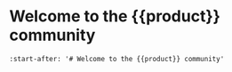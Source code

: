 # Welcome to the {{product}} community
```{include} ../../snap/reference/community.md
:start-after: '# Welcome to the {{product}} community'
```
